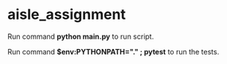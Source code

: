 # aisle_assignment

Run command **python main.py** to run script.

Run command **$env:PYTHONPATH="." ; pytest** to run the tests.
